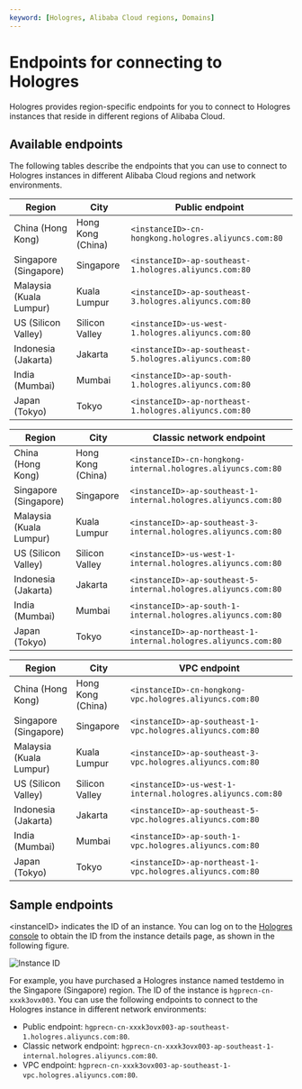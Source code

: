 ```yaml
---
keyword: [Hologres, Alibaba Cloud regions, Domains]
---
```


# Endpoints for connecting to Hologres

Hologres provides region-specific endpoints for you to connect to Hologres instances that reside in different regions of Alibaba Cloud.

## Available endpoints

The following tables describe the endpoints that you can use to connect to Hologres instances in different Alibaba Cloud regions and network environments.

|Region|City|Public endpoint|
|------|----|---------------|
|China \(Hong Kong\)|Hong Kong \(China\)|`<instanceID>-cn-hongkong.hologres.aliyuncs.com:80`|
|Singapore \(Singapore\)|Singapore|`<instanceID>-ap-southeast-1.hologres.aliyuncs.com:80`|
|Malaysia \(Kuala Lumpur\)|Kuala Lumpur|`<instanceID>-ap-southeast-3.hologres.aliyuncs.com:80`|
|US \(Silicon Valley\)|Silicon Valley|`<instanceID>-us-west-1.hologres.aliyuncs.com:80`|
|Indonesia \(Jakarta\)|Jakarta|`<instanceID>-ap-southeast-5.hologres.aliyuncs.com:80`|
|India \(Mumbai\)|Mumbai|`<instanceID>-ap-south-1.hologres.aliyuncs.com:80`|
|Japan \(Tokyo\)|Tokyo|`<instanceID>-ap-northeast-1.hologres.aliyuncs.com:80`|

|Region|City|Classic network endpoint|
|------|----|------------------------|
|China \(Hong Kong\)|Hong Kong \(China\)|`<instanceID>-cn-hongkong-internal.hologres.aliyuncs.com:80`|
|Singapore \(Singapore\)|Singapore|`<instanceID>-ap-southeast-1-internal.hologres.aliyuncs.com:80`|
|Malaysia \(Kuala Lumpur\)|Kuala Lumpur|`<instanceID>-ap-southeast-3-internal.hologres.aliyuncs.com:80`|
|US \(Silicon Valley\)|Silicon Valley|`<instanceID>-us-west-1-internal.hologres.aliyuncs.com:80`|
|Indonesia \(Jakarta\)|Jakarta|`<instanceID>-ap-southeast-5-internal.hologres.aliyuncs.com:80`|
|India \(Mumbai\)|Mumbai|`<instanceID>-ap-south-1-internal.hologres.aliyuncs.com:80`|
|Japan \(Tokyo\)|Tokyo|`<instanceID>-ap-northeast-1-internal.hologres.aliyuncs.com:80`|

|Region|City|VPC endpoint|
|------|----|------------|
|China \(Hong Kong\)|Hong Kong \(China\)|`<instanceID>-cn-hongkong-vpc.hologres.aliyuncs.com:80`|
|Singapore \(Singapore\)|Singapore|`<instanceID>-ap-southeast-1-vpc.hologres.aliyuncs.com:80`|
|Malaysia \(Kuala Lumpur\)|Kuala Lumpur|`<instanceID>-ap-southeast-3-vpc.hologres.aliyuncs.com:80`|
|US \(Silicon Valley\)|Silicon Valley|`<instanceID>-us-west-1-internal.hologres.aliyuncs.com:80`|
|Indonesia \(Jakarta\)|Jakarta|`<instanceID>-ap-southeast-5-vpc.hologres.aliyuncs.com:80`|
|India \(Mumbai\)|Mumbai|`<instanceID>-ap-south-1-vpc.hologres.aliyuncs.com:80`|
|Japan \(Tokyo\)|Tokyo|`<instanceID>-ap-northeast-1-vpc.hologres.aliyuncs.com:80`|

## Sample endpoints

<instanceID\> indicates the ID of an instance. You can log on to the [Hologres console](https://hologram.console.aliyun.com/#/instance) to obtain the ID from the instance details page, as shown in the following figure.

![Instance ID](https://static-aliyun-doc.oss-accelerate.aliyuncs.com/assets/img/en-US/4376085161/p239946.png)

For example, you have purchased a Hologres instance named testdemo in the Singapore \(Singapore\) region. The ID of the instance is `hgprecn-cn-xxxk3ovx003`. You can use the following endpoints to connect to the Hologres instance in different network environments:

-   Public endpoint: `hgprecn-cn-xxxk3ovx003-ap-southeast-1.hologres.aliyuncs.com:80`.
-   Classic network endpoint: `hgprecn-cn-xxxk3ovx003-ap-southeast-1-internal.hologres.aliyuncs.com:80`.
-   VPC endpoint: `hgprecn-cn-xxxk3ovx003-ap-southeast-1-vpc.hologres.aliyuncs.com:80`.

